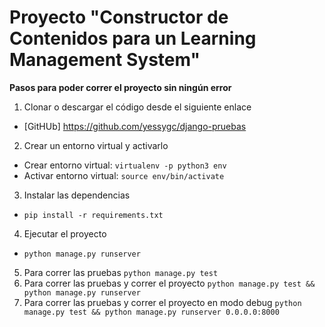 # Proyecto "Constructor de Contenidos para un Learning Management System"

**Pasos para poder correr el proyecto sin ningún error**

1. Clonar o descargar el código desde el siguiente enlace
* [GitHUb] https://github.com/yessygc/django-pruebas
2. Crear un entorno virtual y activarlo
* Crear entorno virtual: ```virtualenv -p python3 env```
* Activar entorno virtual: ```source env/bin/activate```
3. Instalar las dependencias
* ```pip install -r requirements.txt```
4. Ejecutar el proyecto
* ```python manage.py runserver```
5. Para correr las pruebas ```python manage.py test```
6. Para correr las pruebas y correr el proyecto ```python manage.py test && python manage.py runserver```
7. Para correr las pruebas y correr el proyecto en modo debug ```python manage.py test && python manage.py runserver 0.0.0.0:8000```